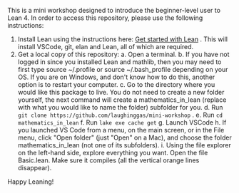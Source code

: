 This is a mini workshop designed to introduce the beginner-level user to Lean 4. In order to access this repository, please use the following instructions:
1. Install Lean using the instructions here: [Get started with Lean](https://leanprover-community.github.io/get_started.html) . This will install VSCode, git, elan and Lean, all of which are required.
2. Get a local copy of this repository:
   a. Open a terminal.
   b. If you have not logged in since you installed Lean and mathlib, then you may need to first type source ~/.profile or source ~/.bash_profile depending on your OS. If you are on Windows, and don't know how to do this, another option is to restart your computer.
   c. Go to the directory where you would like this package to live. You do not need to create a new folder yourself, the next command will create a mathematics_in_lean (replace with what you would like to name the folder) subfolder for you.
   d. Run `git clone https://github.com/laughinggas/mini-workshop` .
   e. Run `cd mathematics_in_lean`
   f. Run `lake exe cache get`
   g. Launch VSCode
   h. If you launched VS Code from a menu, on the main screen, or in the File menu, click "Open folder" (just "Open" on a Mac), and choose the folder mathematics_in_lean (not one of its subfolders).
   i. Using the file explorer on the left-hand side, explore everything you want. Open the file Basic.lean. Make sure it compiles (all the vertical orange lines disappear).

Happy Leaning!
